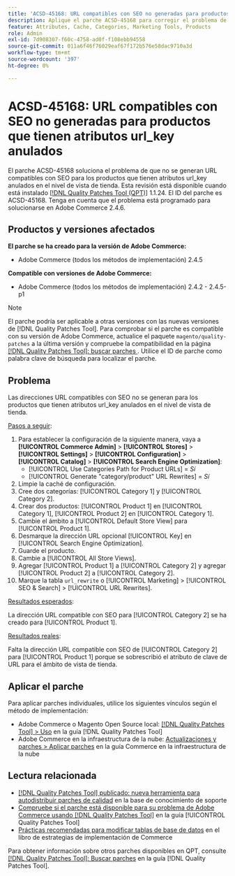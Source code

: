 ```yaml
---
title: 'ACSD-45168: URL compatibles con SEO no generadas para productos que tienen atributos url_key anulados'
description: Aplique el parche ACSD-45168 para corregir el problema de Adobe Commerce en el que las direcciones URL compatibles con SEO no se generan para los productos que tienen atributos url_key anulados en el nivel de vista de tienda.
feature: Attributes, Cache, Categories, Marketing Tools, Products
role: Admin
exl-id: 7d908307-f60c-4758-ad0f-f108ebb94558
source-git-commit: 011a6f46f76029eaf67f172b576e58dac9710a3d
workflow-type: tm+mt
source-wordcount: '397'
ht-degree: 0%

---
```


# ACSD-45168: URL compatibles con SEO no generadas para productos que tienen atributos url_key anulados

El parche ACSD-45168 soluciona el problema de que no se generan URL compatibles con SEO para los productos que tienen atributos url_key anulados en el nivel de vista de tienda. Esta revisión está disponible cuando está instalado [[!DNL Quality Patches Tool (QPT)]](https://experienceleague.adobe.com/es/docs/commerce-operations/tools/quality-patches-tool/quality-patches-tool-to-self-serve-quality-patches) 1.1.24. El ID del parche es ACSD-45168. Tenga en cuenta que el problema está programado para solucionarse en Adobe Commerce 2.4.6.

## Productos y versiones afectados

**El parche se ha creado para la versión de Adobe Commerce:**

* Adobe Commerce (todos los métodos de implementación) 2.4.5

**Compatible con versiones de Adobe Commerce:**

* Adobe Commerce (todos los métodos de implementación) 2.4.2 - 2.4.5-p1

>[!NOTE]
>
>El parche podría ser aplicable a otras versiones con las nuevas versiones de [!DNL Quality Patches Tool]. Para comprobar si el parche es compatible con su versión de Adobe Commerce, actualice el paquete `magento/quality-patches` a la última versión y compruebe la compatibilidad en la página [[!DNL Quality Patches Tool]: buscar parches ](https://experienceleague.adobe.com/tools/commerce-quality-patches/index.html?lang=es). Utilice el ID de parche como palabra clave de búsqueda para localizar el parche.

## Problema

Las direcciones URL compatibles con SEO no se generan para los productos que tienen atributos url_key anulados en el nivel de vista de tienda.

<u>Pasos a seguir</u>:

1. Para establecer la configuración de la siguiente manera, vaya a **[!UICONTROL Commerce Admin]** > **[!UICONTROL Stores]** > **[!UICONTROL Settings]** > **[!UICONTROL Configuration]** > **[!UICONTROL Catalog]** > **[!UICONTROL Search Engine Optimization]**:
   * [!UICONTROL Use Categories Path for Product URLs] = *Sí*
   * [!UICONTROL Generate "category/product" URL Rewrites] = *Sí*
1. Limpie la caché de configuración.
1. Cree dos categorías: [!UICONTROL Category 1] y [!UICONTROL Category 2].
1. Crear dos productos: [!UICONTROL Product 1] en [!UICONTROL Category 1], [!UICONTROL Product 2] en [!UICONTROL Category 1].
1. Cambie el ámbito a [!UICONTROL Default Store View] para [!UICONTROL Product 1].
1. Desmarque la dirección URL opcional [!UICONTROL Key] en [!UICONTROL Search Engine Optimization].
1. Guarde el producto.
1. Cambie a [!UICONTROL All Store Views].
1. Agregar [!UICONTROL Product 1] a [!UICONTROL Category 2] y agregar [!UICONTROL Product 2] a [!UICONTROL Category 2].
1. Marque la tabla `url_rewrite` o [!UICONTROL Marketing] > [!UICONTROL SEO & Search] > [!UICONTROL URL Rewrites].

<u>Resultados esperados</u>:

La dirección URL compatible con SEO para [!UICONTROL Category 2] se ha creado para [!UICONTROL Product 1].

<u>Resultados reales</u>:

Falta la dirección URL compatible con SEO de [!UICONTROL Category 2] para [!UICONTROL Product 1] porque se sobrescribió el atributo de clave de URL para el ámbito de vista de tienda.

## Aplicar el parche

Para aplicar parches individuales, utilice los siguientes vínculos según el método de implementación:

* Adobe Commerce o Magento Open Source local: [[!DNL Quality Patches Tool] > Uso](/help/tools/quality-patches-tool/usage.md) en la guía [!DNL Quality Patches Tool]
* Adobe Commerce en la infraestructura de la nube: [Actualizaciones y parches > Aplicar parches](https://experienceleague.adobe.com/docs/commerce-cloud-service/user-guide/develop/upgrade/apply-patches.html?lang=es) en la guía Commerce en la infraestructura de la nube

## Lectura relacionada

* [[!DNL Quality Patches Tool] publicado: nueva herramienta para autodistribuir parches de calidad](https://experienceleague.adobe.com/es/docs/commerce-operations/tools/quality-patches-tool/quality-patches-tool-to-self-serve-quality-patches) en la base de conocimiento de soporte
* [Compruebe si el parche está disponible para su problema de Adobe Commerce usando [!DNL Quality Patches Tool]](/help/tools/quality-patches-tool/patches-available-in-qpt/check-patch-for-magento-issue-with-magento-quality-patches.md) en la guía [!UICONTROL Quality Patches Tool]
* [Prácticas recomendadas para modificar tablas de base de datos](https://experienceleague.adobe.com/es/docs/commerce-operations/implementation-playbook/best-practices/development/modifying-core-and-third-party-tables#why-adobe-recommends-avoiding-modifications) en el libro de estrategias de implementación de Commerce

Para obtener información sobre otros parches disponibles en QPT, consulte [[!DNL Quality Patches Tool]: Buscar parches](https://experienceleague.adobe.com/tools/commerce-quality-patches/index.html?lang=es) en la guía [!DNL Quality Patches Tool].
